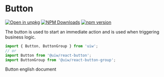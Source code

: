 Button
===

[![Open in unpkg](https://img.shields.io/badge/Open%20in-unpkg-blue)](https://uiwjs.github.io/npm-unpkg/#/pkg/@uiw/react-button/file/README.md)
[![NPM Downloads](https://img.shields.io/npm/dm/@uiw/react-button.svg?style=flat)](https://www.npmjs.com/package/@uiw/react-button)
[![npm version](https://img.shields.io/npm/v/@uiw/react-button.svg?label=@uiw/react-button)](https://npmjs.com/@uiw/react-button)

The button is used to start an immediate action and is used when triggering business logic.

```jsx
import { Button, ButtonGroup } from 'uiw';
// or
import Button from '@uiw/react-button';
import ButtonGroup from '@uiw/react-button-group';
```

Button english document
